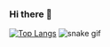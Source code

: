 ### Hi there 👋
[![Top Langs](https://github-readme-stats.vercel.app/api/top-langs/?username=leonardo-ferreira-costa&layout=compact)](https://github.com/leonardo-ferreira-costa/github-readme-stats)
![snake gif](https://github.com/SEU_USUARIO/Leonardo-Ferreira-costa/Leonardo-Ferreira-costa/blob/output/github-contribution-grid-snake.svg)

<!--
**Leonardo-Ferreira-costa/Leonardo-Ferreira-costa** is a ✨ _special_ ✨ repository because its `README.md` (this file) appears on your GitHub profile.

Here are some ideas to get you started:

- 🔭 I’m currently working on ...
- 🌱 I’m currently learning ...
- 👯 I’m looking to collaborate on ...
- 🤔 I’m looking for help with ...
- 💬 Ask me about ...
- 📫 How to reach me: ...
- 😄 Pronouns: ...
- ⚡ Fun fact: ...
-->
